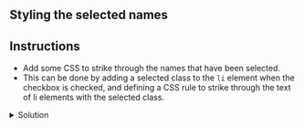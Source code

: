 ## Styling the selected names

## Instructions

- Add some CSS to strike through the names that have been selected.
- This can be done by adding a selected class to the `li` element when the checkbox is checked, and defining a CSS rule to strike through the text of li elements with the selected class.

<details>
<summary>Solution</summary>

```jsx
const NameList: FC<NameListProps> = ({ names, onNameSelected }) => {
    const [selectedNames, setSelectedNames] = useState<string[]>([]);

    const handleNameSelected = (name: string) => {
        setSelectedNames([...selectedNames, name]);
        onNameSelected(name);
    }

    return (
        <ul>
            {names.map(name => (
                <li key={name} className={selectedNames.includes(name) ? 'selected' : ''}>
                    <input type="checkbox" onChange={() => handleNameSelected(name)} />
                    {name}
                </li>
            ))}
        </ul>
    );
}
```

```css
.selected {
  text-decoration: line-through;
}
```

</details>
